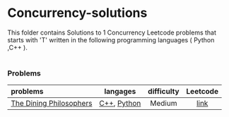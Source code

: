 # Concurrency-solutions
This folder contains Solutions to 1 Concurrency Leetcode problems that starts with 'T' written in the following programming languages ( Python ,C++ ).<br><br>
### Problems ###
|problems|langages|difficulty|Leetcode|
|:-------|:------:|:--------:|:------:|
|[The Dining Philosophers](https://github.com/AnasImloul/Leetcode-solutions/tree/main/concurrency/T/The%20Dining%20Philosophers/)|[C++](https://github.com/AnasImloul/Leetcode-solutions/tree/main/concurrency/T/The%20Dining%20Philosophers/The%20Dining%20Philosophers.cpp), [Python](https://github.com/AnasImloul/Leetcode-solutions/tree/main/concurrency/T/The%20Dining%20Philosophers/The%20Dining%20Philosophers.py)|Medium|[link](https://leetcode.com/problems/the-dining-philosophers)|